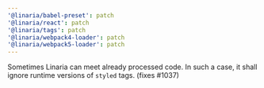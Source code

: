 ```yaml
---
'@linaria/babel-preset': patch
'@linaria/react': patch
'@linaria/tags': patch
'@linaria/webpack4-loader': patch
'@linaria/webpack5-loader': patch
---
```


Sometimes Linaria can meet already processed code. In such a case, it shall ignore runtime versions of `styled` tags. (fixes #1037)
